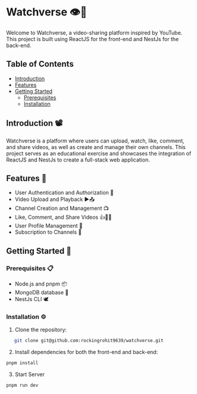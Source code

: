 # Watchverse 👁️🌌

Welcome to Watchverse, a video-sharing platform inspired by YouTube. This project is built using ReactJS for the front-end and NestJs for the back-end.

## Table of Contents

- [Introduction](#introduction)
- [Features](#features)
- [Getting Started](#getting-started)
  - [Prerequisites](#prerequisites)
  - [Installation](#installation)

## Introduction 📽️

Watchverse is a platform where users can upload, watch, like, comment, and share videos, as well as create and manage their own channels. This project serves as an educational exercise and showcases the integration of ReactJS and NestJs to create a full-stack web application.

## Features 🚀

- User Authentication and Authorization 🔐
- Video Upload and Playback ▶️📤
- Channel Creation and Management 📺
- Like, Comment, and Share Videos 👍💬📩
- User Profile Management 👤
- Subscription to Channels 🔔

## Getting Started 🏁

### Prerequisites 📋

- Node.js and pnpm 📦
- MongoDB database 🐘
- NestJs CLI 🕊️

### Installation ⚙️

1. Clone the repository:

```sh
   git clone git@github.com:rockingrohit9639/watchverse.git
```

2. Install dependencies for both the front-end and back-end:

```sh
pnpm install
```

3. Start Server

```sh
pnpm run dev
```
